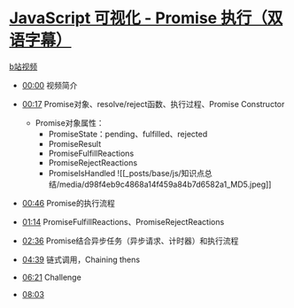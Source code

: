 # [JavaScript 可视化 - Promise 执行（双语字幕）](https://www.youtube.com/watch?v=Xs1EMmBLpn4&ab_channel=LydiaHallie)

[b站视频](https://www.bilibili.com/video/BV1bD421V756/?spm_id_from=333.999.0.0&vd_source=22af953ea4c09540ad1966711a2d53f0)


- [00:00](https://www.bilibili.com/video/BV1bD421V756/?t=0.621977#t=0.62) 视频简介
- [00:17](https://www.bilibili.com/video/BV1bD421V756/?t=17.850659#t=17.85) Promise对象、resolve/reject函数、执行过程、Promise Constructor 
	- Promise对象属性：
		- PromiseState：pending、fulfilled、rejected
		- PromiseResult
		- PromiseFulfillReactions
		- PromiseRejectReactions
		- PromiseIsHandled
![[_posts/base/js/知识点总结/media/d98f4eb9c4868a14f459a84b7d6582a1_MD5.jpeg]]

- [00:46](https://www.bilibili.com/video/BV1bD421V756/?t=46.84439#t=46.84) Promise的执行流程
- [01:14](https://www.bilibili.com/video/BV1bD421V756/?t=74.072898#t=01:14.07) PromiseFulfillReactions、PromiseRejectReactions
- [02:36](https://www.bilibili.com/video/BV1bD421V756/?t=156.385124#t=02:36.39) Promise结合异步任务（异步请求、计时器）和执行流程
- [04:39](https://www.bilibili.com/video/BV1bD421V756/?t=279.852953#t=04:39.85) 链式调用，Chaining thens 
- [06:21](https://www.bilibili.com/video/BV1bD421V756/?t=381.752097#t=06:21.75) Challenge
- [08:03](https://www.bilibili.com/video/BV1bD421V756/?t=483.39819#t=08:03.40) 